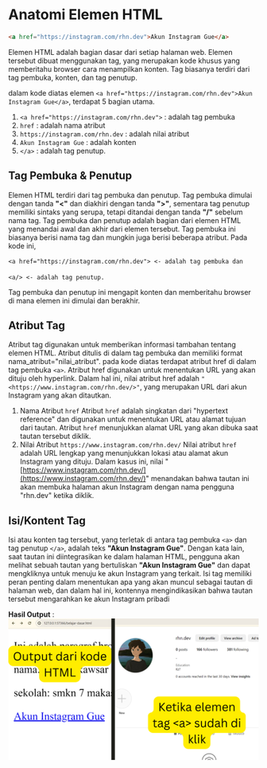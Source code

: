 # Anatomi Elemen HTML

```html
<a href="https://instagram.com/rhn.dev">Akun Instagram Gue</a>
```

Elemen HTML adalah bagian dasar dari setiap halaman web. Elemen tersebut dibuat menggunakan tag, yang merupakan kode khusus yang memberitahu browser cara menampilkan konten. Tag biasanya terdiri dari tag pembuka, konten, dan tag penutup.

dalam kode diatas elemen
`<a href="https://instagram.com/rhn.dev">Akun Instagram Gue</a>`,
terdapat 5 bagian utama.

1. `<a href="https://instagram.com/rhn.dev">` : adalah tag pembuka
2. `href` : adalah nama atribut
3. `https://instagram.com/rhn.dev` : adalah nilai atribut
4. `Akun Instagram Gue` : adalah konten
5. `</a>` : adalah tag penutup.

## Tag Pembuka & Penutup

Elemen HTML terdiri dari tag pembuka dan penutup. Tag pembuka dimulai dengan tanda **"<"** dan diakhiri dengan tanda **">"**, sementara tag penutup memiliki sintaks yang serupa, tetapi ditandai dengan tanda **"/"** sebelum nama tag.
Tag pembuka dan penutup adalah bagian dari elemen HTML yang menandai awal dan akhir dari elemen tersebut. Tag pembuka ini biasanya berisi nama tag dan mungkin juga berisi beberapa atribut. Pada kode ini,

```
<a href="https://instagram.com/rhn.dev"> <- adalah tag pembuka dan

<a/> <- adalah tag penutup.
```

Tag pembuka dan penutup ini mengapit konten dan memberitahu browser di mana elemen ini dimulai dan berakhir.

## Atribut Tag

Atribut tag digunakan untuk memberikan informasi tambahan tentang elemen HTML. Atribut ditulis di dalam tag pembuka dan memiliki format nama_atribut="nilai_atribut".
pada kode diatas terdapat atribut href di dalam tag pembuka `<a>`. Atribut href digunakan untuk menentukan URL yang akan dituju oleh hyperlink. Dalam hal ini, nilai atribut href adalah `"<https://www.instagram.com/rhn.dev/>"`, yang merupakan URL dari akun Instagram yang akan ditautkan.

1. Nama Atribut `href`
   Atribut `href` adalah singkatan dari "hypertext reference" dan digunakan untuk menentukan URL atau alamat tujuan dari tautan. Atribut `href` menunjukkan alamat URL yang akan dibuka saat tautan tersebut diklik.
2. Nilai Atribut `https://www.instagram.com/rhn.dev/`
   Nilai atribut `href` adalah URL lengkap yang menunjukkan lokasi atau alamat akun Instagram yang dituju. Dalam kasus ini, nilai "[https://www.instagram.com/rhn.dev/](https://www.instagram.com/rhn.dev/)" menandakan bahwa tautan ini akan membuka halaman akun Instagram dengan nama pengguna "rhn.dev" ketika diklik.

## Isi/Kontent Tag

Isi atau konten tag tersebut, yang terletak di antara tag pembuka `<a>` dan tag penutup `</a>`, adalah teks **"Akun Instagram Gue"**. Dengan kata lain, saat tautan ini diintegrasikan ke dalam halaman HTML, pengguna akan melihat sebuah tautan yang bertuliskan **"Akun Instagram Gue"** dan dapat mengkliknya untuk menuju ke akun Instagram yang terkait. Isi tag memiliki peran penting dalam menentukan apa yang akan muncul sebagai tautan di halaman web, dan dalam hal ini, kontennya mengindikasikan bahwa tautan tersebut mengarahkan ke akun Instagram pribadi

**Hasil Output** :
![](../assets/output-href.png)
